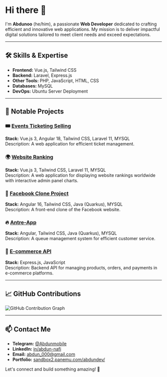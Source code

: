 # Hi there 👋  

I'm **Abdunoo** (he/him), a passionate **Web Developer** dedicated to crafting efficient and innovative web applications. My mission is to deliver impactful digital solutions tailored to meet client needs and exceed expectations.

---

## 🛠 Skills & Expertise  
- **Frontend:** Vue.js, Tailwind CSS  
- **Backend:** Laravel, Express.js  
- **Other Tools:** PHP, JavaScript, HTML, CSS  
- **Databases:** MySQL  
- **DevOps:** Ubuntu Server Deployment  

---

## 📂 Notable Projects  

### 🎟 [Events Ticketing Selling](https://github.com/Abdunoo/ticketing-selling-events-vuejs3-angular-18-and-laravel-11)  
**Stack:** Vue.js 3, Angular 18, Tailwind CSS, Laravel 11, MYSQL  
Description: A web application for efficient ticket management.  

### 🌍 [Website Ranking](https://github.com/Abdunoo/website-rangking)  
**Stack:** Vue.js 3, Tailwind CSS, Laravel 11, MYSQL  
Description: A web application for displaying website rankings worldwide with interactive admin panel charts.  

### 📱 [Facebook Clone Project](https://github.com/Abdunoo/Facebook-Clone-Project)  
**Stack:** Angular 16, Tailwind CSS, Java (Quarkus), MYSQL  
Description: A front-end clone of the Facebook website.  

### 🔥 [Antre-App](https://github.com/Abdunoo/antre-app-angular-tailwind-java-quarkus)  
**Stack:** Angular, Tailwind CSS, Java (Quarkus), MYSQL  
Description: A queue management system for efficient customer service.  

### 🛒 [E-commerce API](https://github.com/Abdunoo/E-commerce-API-expressjs)  
**Stack:** Express.js, JavaScript  
Description: Backend API for managing products, orders, and payments in e-commerce platforms.  

---

## 📈 GitHub Contributions  
![GitHub Contribution Graph](https://github-readme-streak-stats.herokuapp.com/?user=Abdunoo&theme=light)  

---

## 📫 Contact Me  
- **Telegram:** [@Abdunmobile](https://t.me/Abdunmobile)  
- **LinkedIn:** [in/abdun-nafi](https://www.linkedin.com/in/abdun-nafi)  
- **Email:** [abdun_000@gmail.com](mailto:abdun_000@gmail.com)  
- **Portfolio:** [sandbox2.panemu.com/abdundev/](https://sandbox2.panemu.com/abdundev/)  

Let's connect and build something amazing! 🚀  
